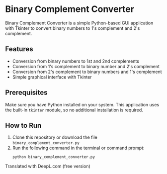 # Binary Complement Converter

Binary Complement Converter is a simple Python-based GUI application with Tkinter to convert binary numbers to 1's complement and 2's complement.

## Features
- Conversion from binary numbers to 1st and 2nd complements
- Conversion from 1's complement to binary number and 2's complement
- Conversion from 2's complement to binary numbers and 1's complement
- Simple graphical interface with Tkinter

## Prerequisites
Make sure you have Python installed on your system. This application uses the built-in `tkinter` module, so no additional installation is required.

## How to Run
1. Clone this repository or download the file `binary_complement_converter.py`
2. Run the following command in the terminal or command prompt:
   ```
   python binary_complement_converter.py
   ```


Translated with DeepL.com (free version)
